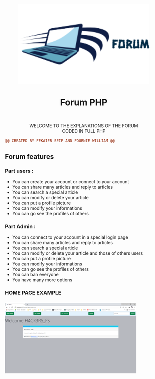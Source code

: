 <p align="center">
  <img src="assets/img/logo.png" width="420" title="hover text">
  <h1 align="center">Forum PHP</h1>
</p>
<br>
<p align="center">
    WELCOME TO THE EXPLANATIONS OF THE FORUM<br>
    CODED IN FULL PHP<br>
</p>

```diff
@@ CREATED BY FEKAIER SEIF AND FOURNIE WILLIAM @@
```
<p align="left">
    <h2>Forum features</h2>
</p>

### Part users :<br>
* You can create your account or connect to your account<br>
* You can share many articles and reply to articles<br>
* You can search a special article <br>
* You can modify or delete your article<br>
* You can put a profile picture<br>
* You can modify your informations<br>
* You can go see the profiles of others <br>

### Part Admin : <br>
* You can connect to your account in a special login page<br>
* You can share many articles and reply to articles<br>
* You can search a special article <br>
* You can modify or delete your article and those of others users<br>
* You can put a profile picture<br>
* You can modify your informations<br>
* You can go see the profiles of others <br>
* You can ban everyone <br>
* You have many more options <br>

<p align="left">
    <h3>HOME PAGE EXAMPLE<h3>
    <img src="forReadme/Capture.PNG" width="420" title="hover text">
</p>